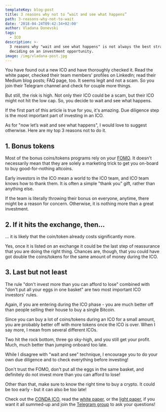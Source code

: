 ```yaml
---
templateKey: blog-post
title: 3 reasons why not to “wait and see what happens”
path: 3-reasons-why-not-to-wait
date: '2018-04-24T09:42:34+02:00'
author: Vladana Donevski
tags:
  - ICO
description: >-
  3 reasons why "wait and see what happens" is not always the best strategy for
  deciding on an investment opportunity.
image: /img/vladana-post.jpg
---
```

You have found out a new ICO and have thoroughly checked it. 
Read the white paper, checked their team members' profiles on LinkedIn; read their Medium blog posts; FAQ page, too. 
It seems legit and not a scam. So you join their Telegram channel and check for couple more things.
 
But still, the risk is high. Not only their ICO could be a scam, but their ICO might not hit the low cap. So, you decide to wait and see what happens.


If the first part of this article is true for you, it's amazing. Due diligence step is the most important part of investing in an ICO. 

As for "now let’s wait and see what happens", I would love to suggest otherwise. Here are my top 3 reasons not to do it.



## 1. Bonus tokens


Most of the bonus coins/tokens programs rely on your [FOMO](https://de.wikipedia.org/wiki/FOMO). It doesn't necessarily mean that they are solely a marketing trick to get you on-board to buy good-for-nothing altcoins.


Early investors in the ICO mean a world to the ICO team, and ICO team knows how to thank them. It is often a simple "thank you" gift, rather than anything else.


If the team is literally throwing their bonus on everyone, anytime, there might be a reason for concern. Otherwise, it is nothing more than a great investment.



## 2. If it hits the exchange, then...


... it is likely that the coin/token already costs significantly more. 


Yes, once it is listed on an exchange it could be the last step of reassurance that you are doing the right thing. Chances are, though, that you could have got double the coins/tokens for the same amount of money during the ICO.



## 3. Last but not least


The rule "don't invest more than you can afford to lose" combined with "don't put all your eggs in one basket" are two most important ICO investors' rules. 


Again, if you are entering during the ICO phase - you are much better off than people selling their house to buy a single Bitcoin.


Since you can buy a lot of coins/tokens during an ICO for a small amount, you are probably better off with more tokens once the ICO is over. When I say more, I mean from several different ICOs. 

Two hit the rock bottom, three go sky-high, and you still get your profit. Much, much better than jumping onboard too late.

While I disagree with "wait and see" technique, I encourage you to do your own due diligence and to check everything before investing!

> 
Don't trust the FOMO, don't put all the eggs in the same basket, and definitely do not invest more than you can afford to lose!


Other than that, make sure to know the right time to buy a crypto. It could be too early - but it can also be too late!

Check out the [CONDA ICO](https://ico.conda.online), read the [white paper](https://ico.conda.online/img/conda-white-paper.pdf), or the [light paper](https://ico.conda.online/img/conda-light-paper.pdf), if you want it all summed-up and join the [Telegram group](https://t.me/conda_ico) to ask your questions!
